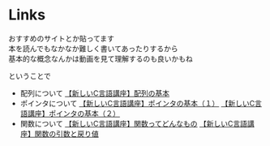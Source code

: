 # Links

おすすめのサイトとか貼ってます  
本を読んでもなかなか難しく書いてあったりするから  
基本的な概念なんかは動画を見て理解するのも良いかもね  

ということで

* 配列について
  [【新しいC言語講座】配列の基本](https://www.youtube.com/watch?v=7wcFwmTZUDA "array_1")
* ポインタについて
  [【新しいC言語講座】ポインタの基本（１）](https://www.youtube.com/watch?v=KgzfjriHNOc "pointer_1")
  [【新しいC言語講座】ポインタの基本（２）](https://www.youtube.com/watch?v=tvfBijGVbnk "pointer_2")
* 関数について
  [【新しいC言語講座】関数ってどんなもの](https://www.youtube.com/watch?v=cUTYEpG7EWU "function_1")
  [【新しいC言語講座】関数の引数と戻り値](https://www.youtube.com/watch?v=VY9vB7V_lgo "function_2")